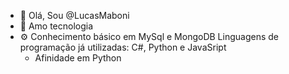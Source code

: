 - 👋 Olá, Sou @LucasMaboni
- 👀 Amo tecnologia
-  ⚙ Conhecimento básico em MySql e MongoDB
      Linguagens de programação já utilizadas: C#, Python e JavaSript
      - Afinidade em Python
